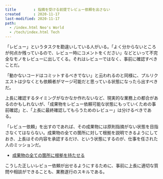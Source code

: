 ```yaml
---
title        : 指摘を受ける前提でレビュー依頼を出さない
created      : 2020-11-17
last-modified: 2020-11-17
path:
  - /index.html Neo's World
  - /tech/index.html Tech
---
```


「レビュー」というタスクを勘違いしている人がいる。「よく分からないところが何点か残っているので、レビュー時にコメントをください」などといって不完全なモノをレビューに出してくる。それはレビューではなく、事前に確認すべきことだ。

「動かないコードはコミットするべきでない」と云われるのと同様に、プルリクエストは少なくとも依頼者がマージ可能だと思っている状態になったら出すべきだ。

上長に確認するタイミングがなかなか作れないなど、現実的な業務上の都合があるのかもしれないが、「成果物をレビュー依頼可能な状態にもっていくための事前確認」と、「上長に最終確認してもらうためのレビュー」は分けるべきである。

「レビュー依頼」を出すのであれば、その成果物には原則指摘がない状態を目指さなくてはならない。成果物の全ての箇所に対して根拠を説明できるようにしておき、上長はその内容を承認するだけ、という状態にするのが、仕事を任された人のミッションだ。

- [成果物の全ての箇所に根拠を持たせる](rationale.html)

こうした正しいレビュー依頼が出せるようにするために、事前に上長に適切な質問や相談ができることも、業務遂行のスキルである。
